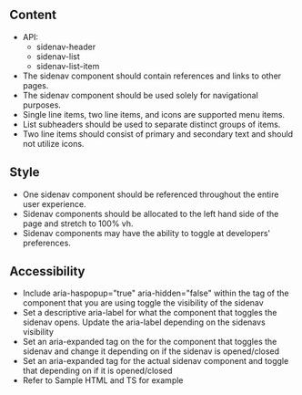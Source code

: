 
## Content

* API:
    * sidenav-header
    * sidenav-list
    * sidenav-list-item
* The sidenav component should contain references and links to other pages.
* The sidenav component should be used solely for navigational purposes.
* Single line items, two line items, and icons are supported menu items.
* List subheaders should be used to separate distinct groups of items.
* Two line items should consist of primary and secondary text and should not utilize icons.

## Style

* One sidenav component should be referenced throughout the entire user experience.
* Sidenav components should be allocated to the left hand side of the page and stretch to 100% vh.
* Sidenav components may have the ability to toggle at developers' preferences.

## Accessibility

* Include aria-haspopup="true" aria-hidden="false" within the tag of the component that you are using toggle the visibility of the sidenav
* Set a descriptive aria-label for what the component that toggles the sidenav opens. Update the aria-label depending on the sidenavs visibility
* Set an aria-expanded tag on the for the component that toggles the sidenav and change it depending on if the sidenav is opened/closed
* Set an aria-expanded tag for the actual sidenav component and toggle that depending on if it is opened/closed
* Refer to Sample HTML and TS for example